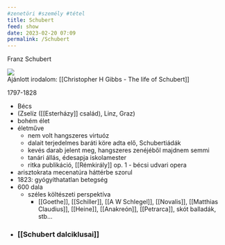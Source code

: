 ```yaml
---
#zenetöri #személy #tétel
title: Schubert
feed: show
date: 2023-02-20 07:09
permalink: /Schubert
---
```

Franz Schubert
<div class="cropped"><img src="https://koncert.zeneakademia.hu/data/ZENEAKADEMIA.HU/2021_osz/sajat/schubert_triok_2021_osz_focuspoint_900x510.jpg"></div>
Ajánlott irodalom: [[Christopher H Gibbs - The life of Schubert]]

1797-1828
- Bécs
- (Zselíz ([[Esterházy]] család), Linz, Graz)
- bohém élet
- életműve
	- nem volt hangszeres virtuóz
	- dalait terjedelmes baráti köre adta elő, Schubertiádák
	- kevés darab jelent meg, hangszeres zenéjéből majdnem semmi
	- tanári állás, édesapja iskolamester
	- ritka publikáció, [[Rémkirály]] op. 1 - bécsi udvari opera
- arisztokrata mecenatúra háttérbe szorul
- 1823: gyógyíthatatlan betegség
- 600 dala
	- széles költészeti perspektíva
		- [[Goethe]], [[Schiller]], [[A W Schlegel]], [[Novalis]], [[Matthias Claudius]], [[Heine]], [[Anakreón]], [[Petrarca]], skót balladák, stb...
- ### [[Schubert dalciklusai]]